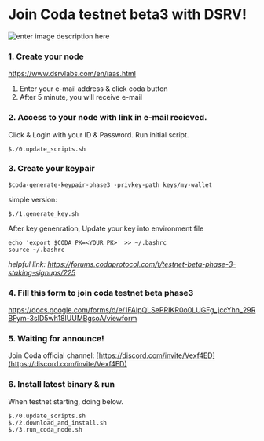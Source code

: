 # Join Coda testnet beta3 with DSRV!

![enter image description here](https://user-images.githubusercontent.com/21022937/87610675-f6c28900-c740-11ea-8446-a2cf1ddde1a5.png)

### 1. Create your node 
https://www.dsrvlabs.com/en/iaas.html
1. Enter your e-mail address & click coda button
2. After 5 minute, you will receive e-mail 

### 2. Access to your node with link in e-mail recieved.
Click & Login with your ID & Password.
Run initial script.
```
$./0.update_scripts.sh
```

### 3. Create your keypair
```
$coda-generate-keypair-phase3 -privkey-path keys/my-wallet
```
simple version:
```
$./1.generate_key.sh
```
After key genenration, Update your key into environment file
```
echo 'export $CODA_PK=<YOUR_PK>' >> ~/.bashrc 
source ~/.bashrc
```



*helpful link: https://forums.codaprotocol.com/t/testnet-beta-phase-3-staking-signups/225*

### 4.  Fill this form to join coda testnet beta phase3
https://docs.google.com/forms/d/e/1FAIpQLSePRIKR0o0LUGFg_jccYhn_29RBFym-3sID5wh18IUUMBgsoA/viewform

### 5. Waiting for announce!
Join Coda official channel:
[https://discord.com/invite/Vexf4ED](https://discord.com/invite/Vexf4ED)


### 6. Install latest binary & run
When testnet starting, doing below.
```
$./0.update_scripts.sh
$./2.download_and_install.sh
$./3.run_coda_node.sh 
```
